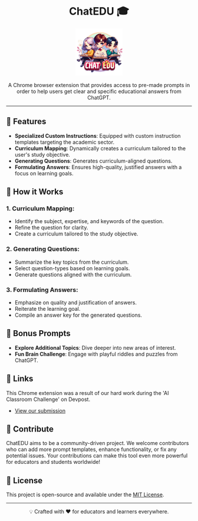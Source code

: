 <h1 align="center">ChatEDU 🎓</h1>
<p align="center">
  <img src="icon128.png" alt="ChatEDU Icon" width="128px" height="128px">
</p>
<p align="center">
  A Chrome browser extension that provides access to pre-made prompts in order to help users get clear and specific educational answers from ChatGPT.
</p>

---

## 🎯 Features

- **Specialized Custom Instructions**: Equipped with custom instruction templates targeting the academic sector.
- **Curriculum Mapping**: Dynamically creates a curriculum tailored to the user's study objective.
- **Generating Questions**: Generates curriculum-aligned questions.
- **Formulating Answers**: Ensures high-quality, justified answers with a focus on learning goals.

## 🚀 How it Works

### 1. Curriculum Mapping:
   - Identify the subject, expertise, and keywords of the question.
   - Refine the question for clarity.
   - Create a curriculum tailored to the study objective.

### 2. Generating Questions:
   - Summarize the key topics from the curriculum.
   - Select question-types based on learning goals.
   - Generate questions aligned with the curriculum.

### 3. Formulating Answers:
   - Emphasize on quality and justification of answers.
   - Reiterate the learning goal.
   - Compile an answer key for the generated questions.

## 🎉 Bonus Prompts
- **Explore Additional Topics**: Dive deeper into new areas of interest.
- **Fun Brain Challenge**: Engage with playful riddles and puzzles from ChatGPT.

## 🔗 Links

This Chrome extension was a result of our hard work during the 'AI Classroom Challenge' on Devpost. 
- [View our submission](https://devpost.com/software/chat-edu)


## 🤝 Contribute

ChatEDU aims to be a community-driven project. We welcome contributors who can add more prompt templates, enhance functionality, or fix any potential issues. Your contributions can make this tool even more powerful for educators and students worldwide!

## 📜 License

This project is open-source and available under the [MIT License](LICENSE).

---

<p align="center">
  💡 Crafted with ❤️ for educators and learners everywhere.
</p>
